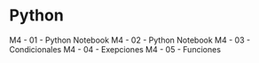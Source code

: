# Python
M4 - 01 - Python Notebook
M4 - 02 - Python Notebook
M4 - 03 - Condicionales
M4 - 04 - Exepciones
M4 - 05 - Funciones
